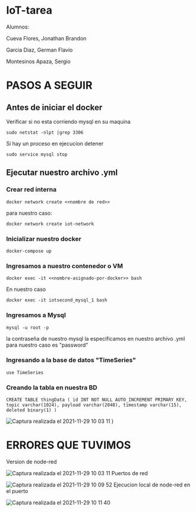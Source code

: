 # IoT-tarea

Alumnos:

  Cueva Flores, Jonathan Brandon
  
  Garcia Diaz, German Flavio
  
  Montesinos Apaza, Sergio


# PASOS A SEGUIR
## Antes de iniciar el docker
Verificar si no esta corriendo mysql en su maquina
```
sudo netstat -nlpt |grep 3306
```
Si hay un proceso en ejecucion detener
```
sudo service mysql stop
```
## Ejecutar nuestro archivo .yml
### Crear red interna
```
docker network create <<nombre de red>>
```
para nuestro caso:
```
docker network create iot-network
```
### Inicializar nuestro docker
```
docker-compose up
```
### Ingresamos a nuestro contenedor o VM
```
docker exec -it <<nombre-asignado-por-docker>> bash
```
En nuestro caso
```
docker exec -it iotsecond_mysql_1 bash
```
### Ingresamos a Mysql
```
mysql -u root -p
```
la contraseña de nuestro mysql la especificamos en nuestro archivo .yml para nuestro caso es "password"
### Ingresando a la base de datos "TimeSeries"
```
use TimeSeries
```
### Creando la tabla en nuestra BD
```
CREATE TABLE thingData ( id INT NOT NULL AUTO_INCREMENT PRIMARY KEY, topic varchar(1024), payload varchar(2048), timestamp varchar(15), deleted binary(1) ) 
```
![Captura realizada el 2021-11-29 10 03 11](https://user-images.githubusercontent.com/20243155/143892008-c0e08842-c796-4340-9b59-249d94832ac5.png)
)


# ERRORES QUE TUVIMOS
Version de node-red

![Captura realizada el 2021-11-29 10 03 11](https://user-images.githubusercontent.com/20243155/143892137-c77995d8-e694-4676-9a95-dfb5cd10fb40.png)
Puertos de red

![Captura realizada el 2021-11-29 10 09 52](https://user-images.githubusercontent.com/20243155/143892704-90262589-2c48-4240-bb17-1238fd7a7b42.png)
Ejecucion local de node-red en el puerto 

![Captura realizada el 2021-11-29 10 11 40](https://user-images.githubusercontent.com/20243155/143892978-0b06dd2b-38f3-4fbd-ac91-0f2b99324b7c.png)


